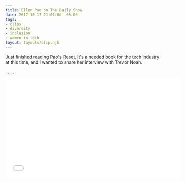 ```yaml
---
title: Ellen Pao on The Daily Show
date: 2017-10-17 21:01:00 -05:00
tags:
- clips
- diversity
- inclusion
- women in tech
layout: layouts/clip.njk
---
```


Just finished reading Pao's [Reset](https://www.amazon.com/Reset-Fight-Inclusion-Lasting-Change/dp/039959101X/ref=tmm_hrd_swatch_0?_encoding=UTF8&qid=&sr=). It's a needed book for the tech industry at this time, and I wanted to share her interview with Trevor Noah.

.
.
.
.

<iframe width="560" height="315" 
 src="//media.mtvnservices.com/embed/mgid:arc:video:comedycentral.com:2aa16dc0-e3fd-4f8b-8235-ab866d5ceeae" frameborder="0" allowfullscreen="true"></iframe>
